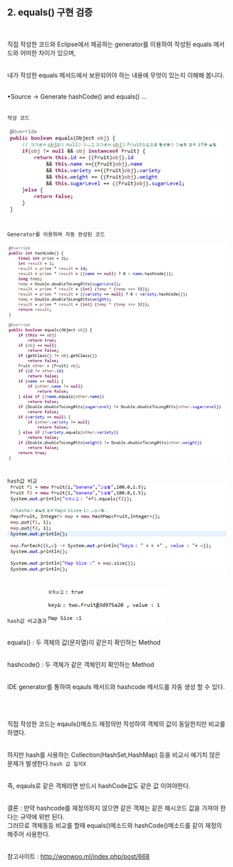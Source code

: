 ## 2. equals() 구현 검증
<br>

직접 작성한 코드와 Eclipse에서 제공하는 generator를 이용하여 작성된 equals 메서드와 어떠한 차이가 있으며, <br><br>

내가 작성한 equals 메서드에서 보완되어야 하는 내용에 무엇이 있는지 이해해 봅니다.<br><br>

•Source -> Generate hashCode() and equals() ...<br><br>


`작성 코드`
<br>

<img src="../pictures/2/2-1.PNG">
<br><br>

`Generator를 이용하여 자동 완성된 코드`
<br>

<img src="../pictures/2/2-2.PNG">
<br><br>


`hash값 비교`
<img src="../pictures/2/2-3.PNG">
<br><br>


`hash값 비교결과`
<img src="../pictures/2/2-4.PNG">
<br><br>

equals() : 두 객체의 값(문자열)이 같은지 확인하는 Method
<br><br>

hashcode() : 두 객체가 같은 객체인지 확인하는 Method
<br><br>

IDE generator를 통하여 eqauls 메서드와 hashcode 메서드를 자동 생성 할 수 있다.<br><br>
<br><br>

직접 작성한 코드는 eqauls()메소드 재정의만 작성하여 객체의 값이 동일한지만 비교를 하였다.<br><br>

하지만 hash를 사용하는 Collection(HashSet,HashMap) 등을 비교시 예기치 않은 문제가 발생한다.`hash 값 일치X`<br><br>

즉, eqauls로 같은 객체라면 반드시 hashCode값도 같은 값 이여야한다.<br><br>

결론 : 만약 hashcode를 재정의하지 않으면 같은 객체는 같은 해시코드 값을 가져야 한다는 규약에 위반 된다.<br>
       그러므로 객체동등 비교를 할때 equals()메소드와 hashCode()메소드를 같이 재정의 해주어 사용한다.<br><br>


참고사이트 : http://wonwoo.ml/index.php/post/668
